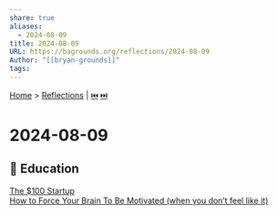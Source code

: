```yaml
---  
share: true  
aliases:  
  - 2024-08-09  
title: 2024-08-09  
URL: https://bagrounds.org/reflections/2024-08-09  
Author: "[[bryan-grounds]]"  
tags:   
---  
```

[Home](../index.md) > [Reflections](./index.md) | [⏮️](./2024-08-07.md) [⏭️](./2024-08-12.md)  
# 2024-08-09  
## 🧠 Education  
[The $100 Startup](../books/the-100-dollar-startup.md)  
[How to Force Your Brain To Be Motivated (when you don’t feel like it)](../videos/how-to-force-your-brain-to-be-motivated-when-you-dont-feel-like-it.md)  
